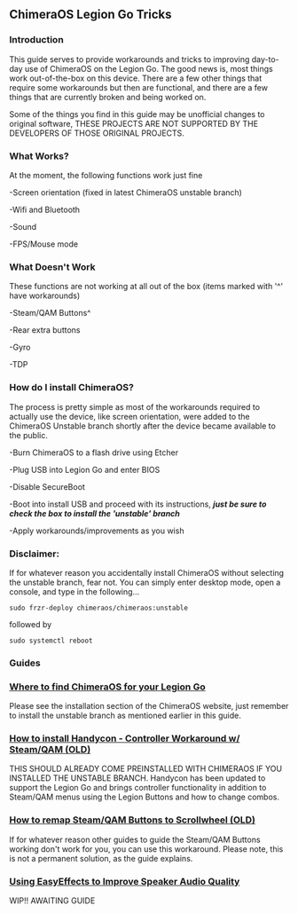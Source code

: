 ## ChimeraOS Legion Go Tricks

### Introduction
This guide serves to provide workarounds and tricks to improving day-to-day use of ChimeraOS on the Legion Go. The good news is, most things work out-of-the-box on this device. There are a few other things that require some workarounds but then are functional, and there are a few things that are currently broken and being worked on.

Some of the things you find in this guide may be unofficial changes to original software, THESE PROJECTS ARE NOT SUPPORTED BY THE DEVELOPERS OF THOSE ORIGINAL PROJECTS.

### What Works?
At the moment, the following functions work just fine

-Screen orientation (fixed in latest ChimeraOS unstable branch)

-Wifi and Bluetooth

-Sound

-FPS/Mouse mode

### What Doesn't Work
These functions are not working at all out of the box (items marked with '^' have workarounds)

-Steam/QAM Buttons^

-Rear extra buttons

-Gyro

-TDP

### How do I install ChimeraOS?
The process is pretty simple as most of the workarounds required to actually use the device, like screen orientation, were added to the ChimeraOS Unstable branch shortly after the device became available to the public.

-Burn ChimeraOS to a flash drive using Etcher

-Plug USB into Legion Go and enter BIOS

-Disable SecureBoot

-Boot into install USB and proceed with its instructions, ***just be sure to check the box to install the 'unstable' branch***

-Apply workarounds/improvements as you wish

### Disclaimer: 
If for whatever reason you accidentally install ChimeraOS without selecting the unstable branch, fear not. You can simply enter desktop mode, open a console, and type in the following...

```sudo frzr-deploy chimeraos/chimeraos:unstable```

followed by

```sudo systemctl reboot```

### Guides

### [Where to find ChimeraOS for your Legion Go](https://chimeraos.org/download/)
Please see the installation section of the ChimeraOS website, just remember to install the unstable branch as mentioned earlier in this guide.

### [How to install Handycon - Controller Workaround w/ Steam/QAM (OLD)](https://github.com/bactaholic/chimeraos-legion-go-tricks/blob/main/guides/controller_workaround_handycon.md)
THIS SHOULD ALREADY COME PREINSTALLED WITH CHIMERAOS IF YOU INSTALLED THE UNSTABLE BRANCH. Handycon has been updated to support the Legion Go and brings controller functionality in addition to Steam/QAM menus using the Legion Buttons and how to change combos.

### [How to remap Steam/QAM Buttons to Scrollwheel (OLD)](https://github.com/bactaholic/chimeraos-legion-go-tricks/blob/main/guides/controller_workaround_input_mapper.md)
If for whatever reason other guides to guide the Steam/QAM Buttons working don't work for you, you can use this workaround. Please note, this is not a permanent solution, as the guide explains.

### [Using EasyEffects to Improve Speaker Audio Quality](https://github.com/bactaholic/chimeraos-legion-go-tricks/tree/main)
WIP!! AWAITING GUIDE